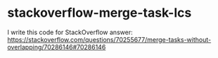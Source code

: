 # stackoverflow-merge-task-lcs
I write this code for StackOverflow answer: https://stackoverflow.com/questions/70255677/merge-tasks-without-overlapping/70286146#70286146
